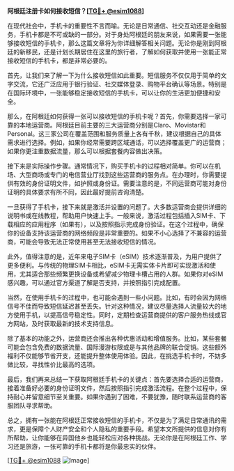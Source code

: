 **阿根廷注册卡如何接收短信？[[TG💪+ @esim1088](https://t.me/s/esim1088)]**

在现代社会中，手机卡的重要性不言而喻。无论是日常通信、社交互动还是金融服务，手机卡都是不可或缺的一部分。对于身处阿根廷的朋友来说，如果需要一张能够接收短信的手机卡，那么这篇文章将为你详细解答相关问题。无论你是刚到阿根廷的新移民，还是计划长期居住在这里的旅行者，了解如何获取并使用一张能正常接收短信的手机卡，都是非常必要的。

首先，让我们来了解一下为什么接收短信如此重要。短信服务不仅仅用于简单的文字交流，它还广泛应用于银行验证、社交媒体登录、购物平台确认等场景。特别是在国际环境中，一张能够稳定接收短信的手机卡，可以让你的生活更加便捷和安全。

那么，在阿根廷如何获得一张可以接收短信的手机卡呢？首先，你需要选择一家可靠的本地运营商。阿根廷目前主要的三大运营商分别是Claro、Movistar和Personal。这三家公司在覆盖范围和服务质量上各有千秋，建议根据自己的具体需求进行选择。例如，如果你经常需要跨区域通话，可以选择覆盖更广的运营商；如果你更注重数据流量，那么可以根据套餐内容做出决策。

接下来是实际操作步骤。通常情况下，购买手机卡的过程相对简单。你可以在机场、大型商场或专门的电信营业厅找到这些运营商的服务点。在办理时，你需要提供有效的身份证明文件，如护照或身份证。需要注意的是，不同运营商可能对身份证明的具体要求有所不同，因此最好提前咨询清楚。

一旦获得了手机卡，接下来就是激活并设置的问题了。大多数运营商会提供详细的说明书或在线教程，帮助用户快速上手。一般来说，激活过程包括插入SIM卡、下载相应的应用程序（如果有），以及按照指示完成身份验证。在这个过程中，确保你的设备支持该运营商的网络频段是非常重要的。如果不小心选择了不兼容的运营商，可能会导致无法正常使用甚至无法接收短信的情况。

此外，值得注意的是，近年来电子SIM卡（eSIM）技术逐渐普及，为用户提供了更多便利。与传统的物理SIM卡相比，eSIM卡无需实体卡片即可实现激活和使用，尤其适合那些频繁更换设备或希望减少物理卡槽占用的人群。如果你对eSIM感兴趣，可以通过官方渠道了解是否支持，并按照指引完成配置。

当然，在使用手机卡的过程中，也可能会遇到一些小问题。比如，有时会因为网络信号不佳而导致短信延迟甚至丢失。针对这种情况，建议尽量选择人流量较大的地方使用手机，以提高信号稳定性。同时，定期检查运营商提供的客户服务热线或官方网站，及时获取最新的技术支持信息。

除了基本的功能之外，运营商还会推出各种优惠活动和增值服务。比如，某些套餐可能会包含免费的数据流量、国际漫游权限或是与其他品牌的联合促销。这些额外福利不仅能够节省开支，还能提升整体使用体验。因此，在挑选手机卡时，不妨多做比较，寻找性价比最高的选项。

最后，我们再来总结一下获取阿根廷手机卡的关键点：首先要选择合适的运营商，接着准备好必要的身份证明文件，然后按照指引完成激活流程。在整个过程中，保持耐心并留意细节至关重要。如果你遇到了困难，不要犹豫，随时联系运营商的客服团队寻求帮助。

总之，拥有一张能在阿根廷正常接收短信的手机卡，不仅是为了满足日常通讯的需求，更是保障个人财产安全和个人隐私的重要手段。希望本文所提供的信息对你有所帮助，让你能够在异国他乡也能轻松应对各种挑战。无论你是在阿根廷工作、学习还是旅游，一张可靠的手机卡都将是你最忠实的伙伴。

[[TG💪+ @esim1088](https://t.me/s/esim1088) ![Image](https://i.postimg.cc/4NQfJmqS/Snipaste-2025-05-13-00-14-12.png)]